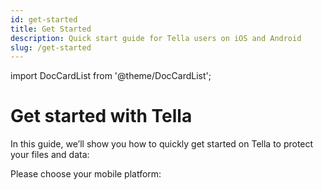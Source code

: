 ```yaml
---
id: get-started
title: Get Started 
description: Quick start guide for Tella users on iOS and Android
slug: /get-started
---
```

import DocCardList from '@theme/DocCardList';


# Get started with Tella

In this guide, we’ll show you how to quickly get started on Tella to protect your files and data:

Please choose your mobile platform:

<DocCardList/>

